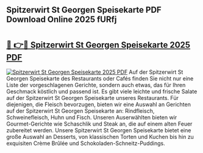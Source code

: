 ## Spitzerwirt St Georgen Speisekarte PDF Download Online 2025 fURfj

# <h2><a href="http://gc8tp2o.nevu.top/?p=Spitzerwirt+St+Georgen+Speisekarte">🔗 👉🔴 Spitzerwirt St Georgen Speisekarte 2025 PDF</a></h2>

[![Spitzerwirt St Georgen Speisekarte 2025 PDF](https://i.imgur.com/dBaPXMq.png)](http://gc8tp2o.nevu.top/?p=Spitzerwirt+St+Georgen+Speisekarte)
Auf der Spitzerwirt St Georgen Speisekarte des Restaurants oder Cafés finden Sie nicht nur eine Liste der vorgeschlagenen Gerichte, sondern auch etwas, das für Ihren Geschmack köstlich und passend ist. Es gibt viele leichte und frische Salate auf der Spitzerwirt St Georgen Speisekarte unseres Restaurants. Für diejenigen, die Fleisch bevorzugen, bieten wir eine Auswahl an Gerichten auf der Spitzerwirt St Georgen Speisekarte an: Rindfleisch, Schweinefleisch, Huhn und Fisch. Unseren Auserwählten bieten wir Gourmet-Gerichte wie Schaschlik und Steak an, die auf einem alten Feuer zubereitet werden. Unsere Spitzerwirt St Georgen Speisekarte bietet eine große Auswahl an Desserts, von klassischen Torten und Kuchen bis hin zu exquisiten Crème Brûlée und Schokoladen-Schneitz-Puddings.
